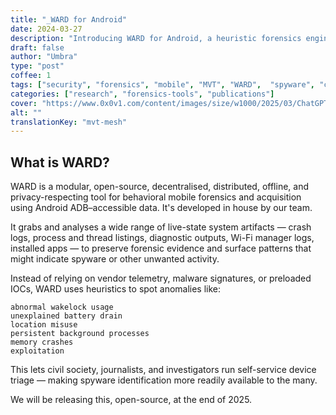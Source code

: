 ```yaml
---
title: "_WARD for Android"
date: 2024-03-27
description: "Introducing WARD for Android, a heuristic forensics engine for self-service forensics analysis & acquisition."
draft: false
author: "Umbra"
type: "post"
coffee: 1
tags: ["security", "forensics", "mobile", "MVT", "WARD",  "spyware", "civil-society"]
categories: ["research", "forensics-tools", "publications"]
cover: "https://www.0x0v1.com/content/images/size/w1000/2025/03/ChatGPT-Image-Mar-27--2025--02_47_49-PM.png"
alt: ""
translationKey: "mvt-mesh"
---
```


## What is WARD?

WARD is a modular, open-source, decentralised, distributed, offline, and privacy-respecting tool for behavioral mobile forensics and acquisition using Android ADB–accessible data. It's developed in house by our team. 

It grabs and analyses a wide range of live-state system artifacts — crash logs, process and thread listings, diagnostic outputs, Wi-Fi manager logs, installed apps — to preserve forensic evidence and surface patterns that might indicate spyware or other unwanted activity.

Instead of relying on vendor telemetry, malware signatures, or preloaded IOCs, WARD uses heuristics to spot anomalies like:

    abnormal wakelock usage
    unexplained battery drain
    location misuse
    persistent background processes
    memory crashes
    exploitation

This lets civil society, journalists, and investigators run self-service device triage — making spyware identification more readily available to the many.

We will be releasing this, open-source, at the end of 2025.
